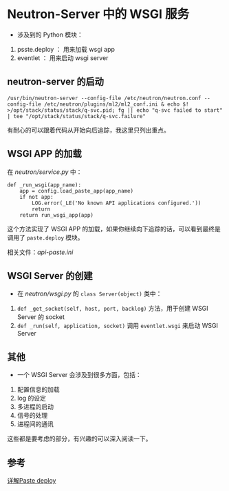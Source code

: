 # Neutron-Server 中的 WSGI 服务

* 涉及到的 Python 模块：
 1. psste.deploy ： 用来加载 wsgi app
 2. eventlet ： 用来启动  wsgi server

## neutron-server 的启动

```
/usr/bin/neutron-server --config-file /etc/neutron/neutron.conf --config-file /etc/neutron/plugins/ml2/ml2_conf.ini & echo $! >/opt/stack/status/stack/q-svc.pid; fg || echo "q-svc failed to start" | tee "/opt/stack/status/stack/q-svc.failure"
```

有耐心的可以跟着代码从开始向后追踪，我这里只列出重点。

## WSGI APP 的加载

在 *neutron/service.py* 中：

```
def _run_wsgi(app_name):
    app = config.load_paste_app(app_name)
    if not app:
        LOG.error(_LE('No known API applications configured.'))
        return
    return run_wsgi_app(app)
```

这个方法实现了 WSGI APP 的加载，如果你继续向下追踪的话，可以看到最终是调用了 `paste.deploy` 模块。

相关文件：*api-paste.ini*

## WSGI Server 的创建

* 在 *neutron/wsgi.py* 的 `class Server(object)` 类中：
 1. `def _get_socket(self, host, port, backlog)` 方法，用于创建 WSGI Server 的 socket
 2. `def _run(self, application, socket)` 调用 `eventlet.wsgi` 来启动 WSGI Server

## 其他

* 一个 WSGI Server 会涉及到很多方面，包括：
 1. 配置信息的加载
 2. log 的设定
 3. 多进程的启动
 4. 信号的处理
 5. 进程间的通讯

这些都是要考虑的部分，有兴趣的可以深入阅读一下。

## 参考

[ 详解Paste deploy ](http://www.cnblogs.com/Security-Darren/p/4087587.html)
